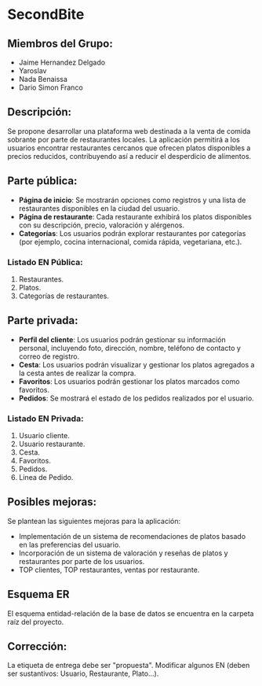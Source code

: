 # SecondBite
## Miembros del Grupo:
- Jaime Hernandez Delgado
- Yaroslav
- Nada Benaissa
- Dario Simon Franco

## Descripción:

Se propone desarrollar una plataforma web destinada a la venta de comida sobrante por parte de restaurantes locales. La aplicación permitirá a los usuarios encontrar restaurantes cercanos que ofrecen platos disponibles a precios reducidos, contribuyendo así a reducir el desperdicio de alimentos.

## Parte pública:

- **Página de inicio**: Se mostrarán opciones como registros y una lista de restaurantes disponibles en la ciudad del usuario.
- **Página de restaurante**: Cada restaurante exhibirá los platos disponibles con su descripción, precio, valoración y alérgenos.
- **Categorías**: Los usuarios podrán explorar restaurantes por categorías (por ejemplo, cocina internacional, comida rápida, vegetariana, etc.).

### Listado EN Pública:

1. Restaurantes.
2. Platos.
3. Categorías de restaurantes.

## Parte privada:

- **Perfil del cliente**: Los usuarios podrán gestionar su información personal, incluyendo foto, dirección, nombre, teléfono de contacto y correo de registro.
- **Cesta**: Los usuarios podrán visualizar y gestionar los platos agregados a la cesta antes de realizar la compra.
- **Favoritos**: Los usuarios podrán gestionar los platos marcados como favoritos.
- **Pedidos**: Se mostrará el estado de los pedidos realizados por el usuario.

### Listado EN Privada:

1. Usuario cliente.
2. Usuario restaurante.
4. Cesta.
5. Favoritos.
6. Pedidos.
7. Linea de Pedido.

## Posibles mejoras:

Se plantean las siguientes mejoras para la aplicación:

- Implementación de un sistema de recomendaciones de platos basado en las preferencias del usuario.
- Incorporación de un sistema de valoración y reseñas de platos y restaurantes por parte de los usuarios.
- TOP clientes, TOP restaurantes, ventas por restaurante.

## Esquema ER

El esquema entidad-relación de la base de datos se encuentra en la carpeta raíz del proyecto.

## Corrección: 

La etiqueta de entrega debe ser "propuesta". Modificar algunos EN (deben ser sustantivos: Usuario, Restaurante, Plato...).
